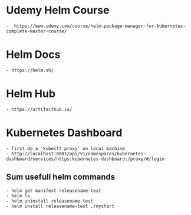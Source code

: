 # Udemy Helm Course
    -  https://www.udemy.com/course/helm-package-manager-for-kubernetes-complete-master-course/

# Helm Docs
    - https://helm.sh/

# Helm Hub
    - https://artifacthub.io/

# Kubernetes Dashboard
    - first do a 'kubectl proxy' on local machine
    - http://localhost:8001/api/v1/namespaces/kubernetes-dashboard/services/https:kubernetes-dashboard:/proxy/#/login

## Sum usefull helm commands

    - helm get manifest releasename-test
    - helm ls 
    - helm uninstall releasename-test
    - helm install releasename-test ./mychart
